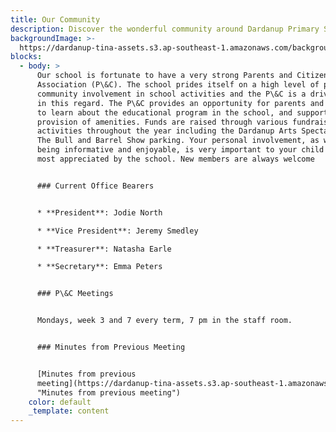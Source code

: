 ```yaml
---
title: Our Community
description: Discover the wonderful community around Dardanup Primary School
backgroundImage: >-
  https://dardanup-tina-assets.s3.ap-southeast-1.amazonaws.com/background-images/wood-work.jpg
blocks:
  - body: >
      Our school is fortunate to have a very strong Parents and Citizens
      Association (P\&C). The school prides itself on a high level of parent and
      community involvement in school activities and the P\&C is a driving force
      in this regard. The P\&C provides an opportunity for parents and citizens
      to learn about the educational program in the school, and support the
      provision of amenities. Funds are raised through various fundraising
      activities throughout the year including the Dardanup Arts Spectacular and
      The Bull and Barrel Show parking. Your personal involvement, as well as
      being informative and enjoyable, is very important to your child and is
      most appreciated by the school. New members are always welcome


      ### Current Office Bearers


      * **President**: Jodie North

      * **Vice President**: Jeremy Smedley

      * **Treasurer**: Natasha Earle

      * **Secretary**: Emma Peters


      ### P\&C Meetings


      Mondays, week 3 and 7 every term, 7 pm in the staff room.


      ### Minutes from Previous Meeting


      [Minutes from previous
      meeting](https://dardanup-tina-assets.s3.ap-southeast-1.amazonaws.com/minutes/Dardanup%20P\&C%20Meeting%20Minutes%20Feb%202024%20\(4\).pdf
      "Minutes from previous meeting")
    color: default
    _template: content
---
```


